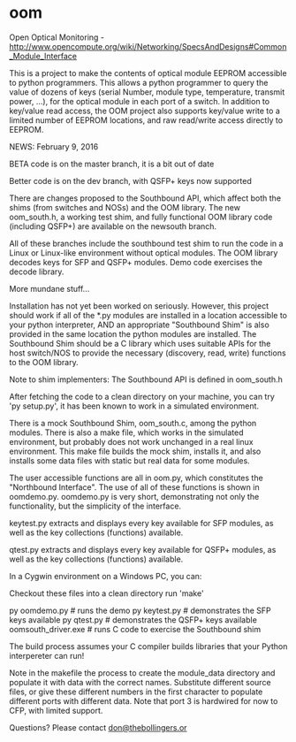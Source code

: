 # oom
Open Optical Monitoring - http://www.opencompute.org/wiki/Networking/SpecsAndDesigns#Common_Module_Interface

This is a project to make the contents of optical module EEPROM
accessible to python programmers.  This allows a python programmer
to query the value of dozens of keys (serial Number, module type,
temperature, transmit power, ...), for the optical module in each 
port of a switch.  In addition to key/value read access, the OOM
project also supports key/value write to a limited number of EEPROM
locations, and raw read/write access directly to EEPROM.

NEWS:  February 9, 2016

   BETA code is on the master branch, it is a bit out of date

   Better code is on the dev branch, with QSFP+ keys now supported

   There are changes proposed to the Southbound API, which affect
   both the shims (from switches and NOSs) and the OOM library.  The
   new oom_south.h, a working test shim, and fully functional OOM
   library code (including QSFP+) are available on the newsouth branch.

   All of these branches include the southbound test shim to run 
   the code in a Linux or Linux-like environment without optical
   modules.  The OOM library decodes keys for SFP and QSFP+ modules.
   Demo code exercises the decode library.

More mundane stuff...

Installation has not yet been worked on seriously.  However, this
project should work if all of the \*.py modules are installed in a
location accessible to your python interpreter, AND an appropriate
"Southbound Shim" is also provided in the same location the python
modules are installed.  The Southbound Shim should be a C library
which uses suitable APIs for the host switch/NOS to provide the
necessary (discovery, read, write) functions to the OOM library.

Note to shim implementers:  The Southbound API is defined in
oom_south.h

After fetching the code to a clean directory on your machine, you 
can try 'py setup.py', it has been known to work in a simulated
environment.

There is a mock Southbound Shim, oom_south.c, among the python modules.
There is also a make file, which works in the simulated environment,
but probably does not work unchanged in a real linux environment.
This make file builds the mock shim, installs it, and also installs
some data files with static but real data for some modules.

The user accessible functions are all in oom.py, which constitutes the
"Northbound Interface".  The use of all of these functions is shown
in oomdemo.py.  oomdemo.py is very short, demonstrating not only the
functionality, but the simplicity of the interface.

keytest.py extracts and displays every key available for SFP modules,
as well as the key collections (functions) available.  

qtest.py extracts and displays every key available for QSFP+ modules,
as well as the key collections (functions) available.  

In a Cygwin environment on a Windows PC, you can:

Checkout these files into a clean directory
run 'make'

py oomdemo.py   # runs the demo
py keytest.py   # demonstrates the SFP keys available
py qtest.py     # demonstrates the QSFP+ keys available
oomsouth_driver.exe     # runs C code to exercise the Southbound shim

The build process assumes your C compiler builds libraries that your 
Python interpereter can run!

Note in the makefile the process to create the module_data directory and
populate it with data with the correct names.  Substitute different 
source files, or give these different numbers in the first character
to populate different ports with different data.  Note that port 3 is 
hardwired for now to CFP, with limited support.

Questions?  Please contact don@thebollingers.or
